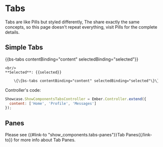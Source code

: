 # Tabs

Tabs are like Pills but styled differently,
The share exactly the same concepts, so this page doesn't repeat everything, visit Pills for the complete details.

## Simple Tabs

<div class="bs-example">
    {{bs-tabs contentBinding="content" selectedBinding="selected"}}

    <br/>
    **Selected**: {{selected}}
</div>


``` html
    \{\{bs-tabs contentBinding="content" selectedBinding="selected"\}\}
```

Controller's code:

``` javascript
Showcase.ShowComponentsTabsController = Ember.Controller.extend({
  content: ['Home', 'Profile', 'Messages']
});
```

## Panes

Please see {{#link-to "show_components.tabs-panes"}}Tab Panes{{/link-to}} for more info about Tab Panes.
